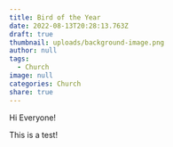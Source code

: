 ```yaml
---
title: Bird of the Year
date: 2022-08-13T20:28:13.763Z
draft: true
thumbnail: uploads/background-image.png
author: null
tags:
  - Church
image: null
categories: Church
share: true
---
```

Hi Everyone!  

This is a test!